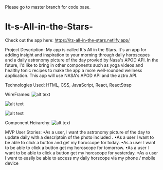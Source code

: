 Please go to master branch for code base. 

# It-s-All-in-the-Stars-

Check out the app here: https://its-all-in-the-stars.netlify.app/

Project Description: 
My app is called It's All in the Stars. It's an app for adding insight and inspiration to your morning through daily horoscopes and a daily astronomy picture of the day provied by Nasa's APOD API. In the future, I'd like to bring in other components such as yoga videos and healthy tonic recipes to make the app a more well-rounded wellness application. 
This app will use NASA's APOD API and the aztro API. 

Technologies Used: HTML, CSS, JavaScript, React, ReactStrap 

WireFrames: 
![alt text](https://i.imgur.com/SIPvkg3.png)

![alt text](https://i.imgur.com/X0R1JJh.png)

![alt text](https://i.imgur.com/V0VtBzB.png)



Component Heirarchy: 
![alt text](https://i.imgur.com/lJtd8CL.png)






MVP User Stories:
•As a user, I want the astronomy picture of the day to update daily with a descriptoin of the photo included . 
•As a user I want to be able to click a button and  get my horoscope for today. 
•As a user I want to be able to click a button get my horoscope for tomorrow. 
•As a user I want to be able to click a button get my horoscope for yesterday. 
•As a user I want to easily be able to access my daily horscope via my phone / mobile device 

